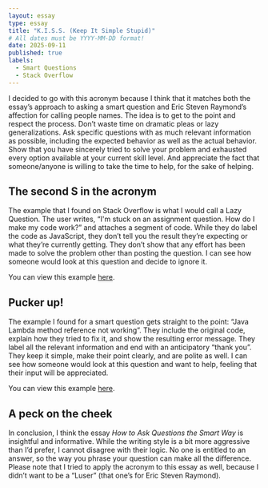 ```yaml
---
layout: essay
type: essay
title: "K.I.S.S. (Keep It Simple Stupid)"
# All dates must be YYYY-MM-DD format!
date: 2025-09-11
published: true
labels:
  - Smart Questions
  - Stack Overflow
---
```


I decided to go with this acronym because I think that it matches both the essay’s approach to asking a smart question and Eric Steven Raymond’s affection for calling people names. The idea is to get to the point and respect the process. Don’t waste time on dramatic pleas or lazy generalizations. Ask specific questions with as much relevant information as possible, including the expected behavior as well as the actual behavior. Show that you have sincerely tried to solve your problem and exhausted every option available at your current skill level. And appreciate the fact that someone/anyone is willing to take the time to help, for the sake of helping.

## The second S in the acronym

The example that I found on Stack Overflow is what I would call a Lazy Question. The user writes, “I'm stuck on an assignment question. How do I make my code work?” and attaches a segment of code. While they do label the code as JavaScript, they don’t tell you the result they’re expecting or what they’re currently getting. They don’t show that any effort has been made to solve the problem other than posting the question. I can see how someone would look at this question and decide to ignore it.

You can view this example [here](https://stackoverflow.com/questions/37185851/im-not-sure-why-my-code-doesnt-work).

## Pucker up!

The example I found for a smart question gets straight to the point: “Java Lambda method reference not working”. They include the original code, explain how they tried to fix it, and show the resulting error message. They label all the relevant information and end with an anticipatory  “thank you”. They keep it simple, make their point clearly, and are polite as well. I can see how someone would look at this question and want to help, feeling that their input will be appreciated.

You can view this example [here](https://stackoverflow.com/questions/33938594/java-lambda-method-reference-not-working).

## A peck on the cheek

In conclusion, I think the essay _How to Ask Questions the Smart Way_ is insightful and informative. While the writing style is a bit more aggressive than I’d prefer, I cannot disagree with their logic. No one is entitled to an answer, so the way you phrase your question can make all the difference. Please note that I tried to apply the acronym to this essay as well, because I didn’t want to be a “Luser” (that one’s for Eric Steven Raymond).
